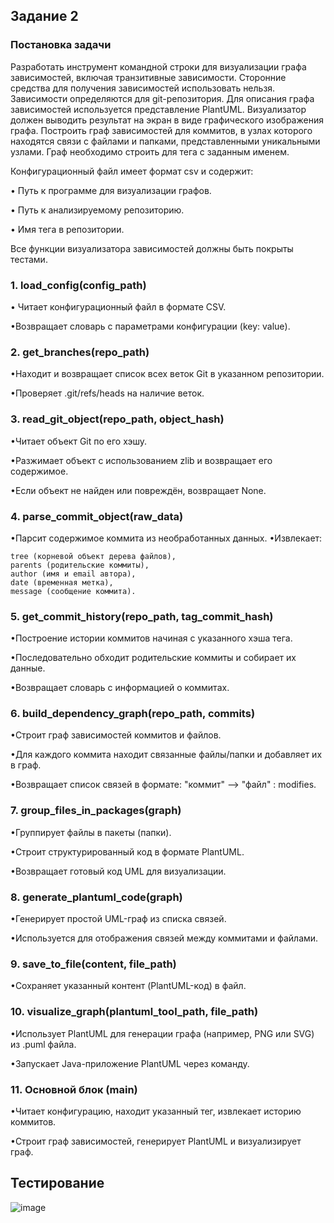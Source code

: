 ## Задание 2
### Постановка задачи
Разработать инструмент командной строки для визуализации графа зависимостей, включая транзитивные зависимости. Сторонние средства для получения зависимостей использовать нельзя.
Зависимости определяются для git-репозитория. Для описания графа зависимостей используется представление PlantUML. Визуализатор должен выводить результат на экран в виде графического изображения графа.
Построить граф зависимостей для коммитов, в узлах которого находятся связи с файлами и папками, представленными уникальными узлами. Граф необходимо строить для тега с заданным именем.

Конфигурационный файл имеет формат csv и содержит:

• Путь к программе для визуализации графов.

• Путь к анализируемому репозиторию.

• Имя тега в репозитории.

Все функции визуализатора зависимостей должны быть покрыты тестами.

### 1. load_config(config_path)
   
• Читает конфигурационный файл в формате CSV.

•Возвращает словарь с параметрами конфигурации (key: value).

### 2. get_branches(repo_path)
   
•Находит и возвращает список всех веток Git в указанном репозитории.

•Проверяет .git/refs/heads на наличие веток.

### 3. read_git_object(repo_path, object_hash)
   
•Читает объект Git по его хэшу.

•Разжимает объект с использованием zlib и возвращает его содержимое.

•Если объект не найден или повреждён, возвращает None.

### 4. parse_commit_object(raw_data)
   
•Парсит содержимое коммита из необработанных данных.
•Извлекает:

    tree (корневой объект дерева файлов),
    parents (родительские коммиты),
    author (имя и email автора),
    date (временная метка),
    message (сообщение коммита).

### 5. get_commit_history(repo_path, tag_commit_hash)
    
•Построение истории коммитов начиная с указанного хэша тега.

•Последовательно обходит родительские коммиты и собирает их данные.

•Возвращает словарь с информацией о коммитах.

### 6. build_dependency_graph(repo_path, commits)
    
•Строит граф зависимостей коммитов и файлов.

•Для каждого коммита находит связанные файлы/папки и добавляет их в граф.

•Возвращает список связей в формате: "коммит" --> "файл" : modifies.

### 7. group_files_in_packages(graph)
    
•Группирует файлы в пакеты (папки).

•Строит структурированный код в формате PlantUML.

•Возвращает готовый код UML для визуализации.

### 8. generate_plantuml_code(graph)
    
•Генерирует простой UML-граф из списка связей.

•Используется для отображения связей между коммитами и файлами.

### 9. save_to_file(content, file_path)

•Сохраняет указанный контент (PlantUML-код) в файл.

### 10. visualize_graph(plantuml_tool_path, file_path)
    
•Использует PlantUML для генерации графа (например, PNG или SVG) из .puml файла.

•Запускает Java-приложение PlantUML через команду.

### 11. Основной блок (__main__)
    
•Читает конфигурацию, находит указанный тег, извлекает историю коммитов.

•Строит граф зависимостей, генерирует PlantUML и визуализирует граф.

## Тестирование 

![image](https://github.com/user-attachments/assets/3358a2f0-222e-4230-a962-45767b520d60)
